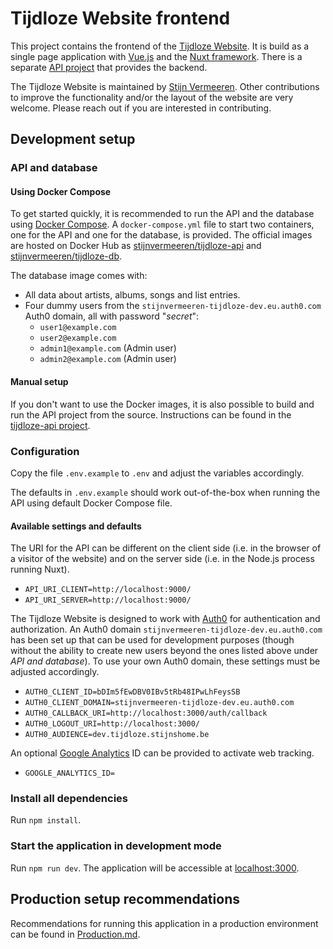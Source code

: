 # Tijdloze Website frontend

This project contains the frontend of the [Tijdloze Website](https://tijdloze.stijnshome.be/). It is build as a single page application with [Vue.js](https://vuejs.org/) and the [Nuxt framework](https://nuxtjs.org/). There is a separate [API project](https://github.com/stijnvermeeren/tijdloze-api) that provides the backend.

The Tijdloze Website is maintained by [Stijn Vermeeren](https://github.com/stijnvermeeren). Other contributions to improve the functionality and/or the layout of the website are very welcome. Please reach out if you are interested in contributing.

## Development setup

### API and database

#### Using Docker Compose

To get started quickly, it is recommended to run the API and the database using [Docker Compose](https://docs.docker.com/compose/). A `docker-compose.yml` file to start two containers, one for the API and one for the database, is provided. The official images are hosted on Docker Hub as [stijnvermeeren/tijdloze-api](https://hub.docker.com/repository/docker/stijnvermeeren/tijdloze-db) and [stijnvermeeren/tijdloze-db](https://hub.docker.com/repository/docker/stijnvermeeren/tijdloze-db).

The database image comes with:
- All data about artists, albums, songs and list entries.
- Four dummy users from the `stijnvermeeren-tijdloze-dev.eu.auth0.com` Auth0 domain, all with password "_secret_":
  - `user1@example.com`
  - `user2@example.com`
  - `admin1@example.com` (Admin user) 
  - `admin2@example.com` (Admin user)

#### Manual setup

If you don't want to use the Docker images, it is also possible to build and run the API project from the source. Instructions can be found in the [tijdloze-api project](https://github.com/stijnvermeeren/tijdloze-api).

### Configuration

Copy the file `.env.example` to `.env` and adjust the variables accordingly.

The defaults in `.env.example` should work out-of-the-box when running the API using default Docker Compose file.

#### Available settings and defaults

The URI for the API can be different on the client side (i.e. in the browser of a visitor of the website) and on the server side (i.e. in the Node.js process running Nuxt).
- `API_URI_CLIENT=http://localhost:9000/`
- `API_URI_SERVER=http://localhost:9000/`

The Tijdloze Website is designed to work with [Auth0](https://auth0.com/) for authentication and authorization. An Auth0 domain `stijnvermeeren-tijdloze-dev.eu.auth0.com` has been set up that can be used for development purposes (though without the ability to create new users beyond the ones listed above under _API and database_). To use your own Auth0 domain, these settings must be adjusted accordingly. 
- `AUTH0_CLIENT_ID=bDIm5fEwDBV0IBv5tRb48IPwLhFeysSB`
- `AUTH0_CLIENT_DOMAIN=stijnvermeeren-tijdloze-dev.eu.auth0.com`
- `AUTH0_CALLBACK_URI=http://localhost:3000/auth/callback`
- `AUTH0_LOGOUT_URI=http://localhost:3000/`
- `AUTH0_AUDIENCE=dev.tijdloze.stijnshome.be`

An optional [Google Analytics](https://analytics.google.com/analytics/web/#/) ID can be provided to activate web tracking.
- `GOOGLE_ANALYTICS_ID=` 

### Install all dependencies

Run `npm install`.

### Start the application in development mode

Run `npm run dev`. The application will be accessible at [localhost:3000](http://localhost:3000/).

## Production setup recommendations

Recommendations for running this application in a production environment can be found in [Production.md](Production.md). 

